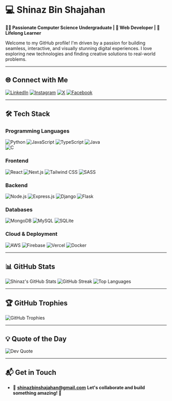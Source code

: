 # 💻 **Shinaz Bin Shajahan**

**👨‍💻 Passionate Computer Science Undergraduate | 🚀 Web Developer | 🎯 Lifelong Learner**

Welcome to my GitHub profile! I'm driven by a passion for building seamless, interactive, and visually stunning digital experiences. I love exploring new technologies and finding creative solutions to real-world problems.

---

## 🌐 **Connect with Me**

[![LinkedIn](https://img.shields.io/badge/LinkedIn-%230077B5.svg?style=for-the-badge&logo=linkedin&logoColor=white)](https://linkedin.com/in/shinazbinshajahan)
[![Instagram](https://img.shields.io/badge/Instagram-%23E4405F.svg?style=for-the-badge&logo=Instagram&logoColor=white)](https://instagram.com/shinazbinshajahan)
[![X](https://img.shields.io/badge/X-%231DA1F2.svg?style=for-the-badge&logo=X&logoColor=white)](https://x.com/shinazshajahan)
[![Facebook](https://img.shields.io/badge/Facebook-%231877F2.svg?style=for-the-badge&logo=Facebook&logoColor=white)](https://facebook.com/shinazbinshajahan)

---

## 🛠️ **Tech Stack**

### **Programming Languages**  
![Python](https://img.shields.io/badge/Python-3670A0?style=for-the-badge&logo=python&logoColor=ffdd54) 
![JavaScript](https://img.shields.io/badge/JavaScript-%23323330.svg?style=for-the-badge&logo=javascript&logoColor=%23F7DF1E) 
![TypeScript](https://img.shields.io/badge/TypeScript-%23007ACC.svg?style=for-the-badge&logo=typescript&logoColor=white) 
![Java](https://img.shields.io/badge/Java-%23ED8B00.svg?style=for-the-badge&logo=openjdk&logoColor=white)  
![C](https://img.shields.io/badge/C-%2300599C.svg?style=for-the-badge&logo=c&logoColor=white)

### **Frontend**  
![React](https://img.shields.io/badge/React-%2320232a.svg?style=for-the-badge&logo=react&logoColor=%2361DAFB) 
![Next.js](https://img.shields.io/badge/Next.js-black?style=for-the-badge&logo=next.js&logoColor=white) 
![Tailwind CSS](https://img.shields.io/badge/TailwindCSS-%2338B2AC.svg?style=for-the-badge&logo=tailwind-css&logoColor=white) 
![SASS](https://img.shields.io/badge/SASS-%23CC6699.svg?style=for-the-badge&logo=sass&logoColor=white)  

### **Backend**  
![Node.js](https://img.shields.io/badge/Node.js-6DA55F?style=for-the-badge&logo=node.js&logoColor=white) 
![Express.js](https://img.shields.io/badge/Express.js-%23404d59.svg?style=for-the-badge&logo=express&logoColor=%2361DAFB) 
![Django](https://img.shields.io/badge/Django-%23092E20.svg?style=for-the-badge&logo=django&logoColor=white) 
![Flask](https://img.shields.io/badge/Flask-%23000.svg?style=for-the-badge&logo=flask&logoColor=white)

### **Databases**  
![MongoDB](https://img.shields.io/badge/MongoDB-%234ea94b.svg?style=for-the-badge&logo=mongodb&logoColor=white) 
![MySQL](https://img.shields.io/badge/MySQL-%2300f.svg?style=for-the-badge&logo=mysql&logoColor=white) 
![SQLite](https://img.shields.io/badge/SQLite-%2307405e.svg?style=for-the-badge&logo=sqlite&logoColor=white)  

### **Cloud & Deployment**  
![AWS](https://img.shields.io/badge/AWS-%23FF9900.svg?style=for-the-badge&logo=amazon-aws&logoColor=white) 
![Firebase](https://img.shields.io/badge/Firebase-%23039BE5.svg?style=for-the-badge&logo=firebase) 
![Vercel](https://img.shields.io/badge/Vercel-%23000000.svg?style=for-the-badge&logo=vercel&logoColor=white) 
![Docker](https://img.shields.io/badge/Docker-%230db7ed.svg?style=for-the-badge&logo=docker&logoColor=white)

---

## 📊 **GitHub Stats**

![Shinaz's GitHub Stats](https://github-readme-stats.vercel.app/api?username=shinazbinshajahan&theme=radical&show_icons=true&hide_border=true)
![GitHub Streak](https://github-readme-streak-stats.herokuapp.com/?user=shinazbinshajahan&theme=radical&hide_border=true)
![Top Languages](https://github-readme-stats.vercel.app/api/top-langs/?username=shinazbinshajahan&theme=radical&hide_border=true&layout=compact)

---

## 🏆 **GitHub Trophies**

![GitHub Trophies](https://github-profile-trophy.vercel.app/?username=shinazbinshajahan&theme=radical&no-frame=true&margin-w=4)

---

## 💡 **Quote of the Day**

![Dev Quote](https://quotes-github-readme.vercel.app/api?type=horizontal&theme=radical)
 

---

## 📬 **Get in Touch**

- 📧 **shinazbinshajahan@gmail.com**
**Let's collaborate and build something amazing! 🚀**
